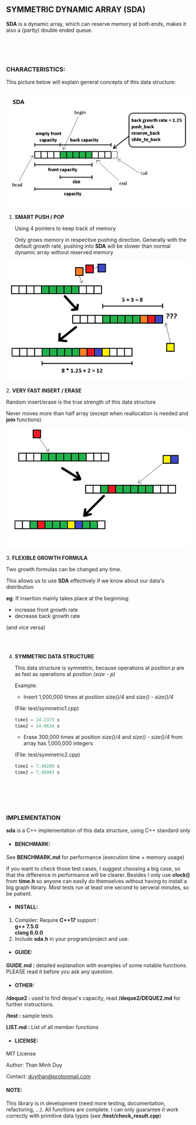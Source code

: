 ## SYMMETRIC DYNAMIC ARRAY (SDA)

**SDA** is a dynamic array, which can reserve memory at both ends, makes it also a (partly) double ended queue. 


<br/>
<br/>
<br/>

### CHARACTERISTICS:

This picture below will explain general concepts of this data structure:

![](./image/sda.png)



1. **SMART PUSH / POP**

   Using 4 pointers to keep track of memory 

   Only grows memory in respective pushing direction. Generally with the default growth rate, pushing into **SDA** will be slower than normal dynamic array without reserved memory

![](./image/push.png)
<br/>
<br/>
2. **VERY FAST INSERT / ERASE** 

   Random insert/erase is the true strength of this data structure 

   Never moves more than half array (except when reallocation is needed and **join** functions) 
   
   ![](./image/insert.png)
<br/>
<br/>
3. **FLEXIBLE GROWTH FORMULA**

   Two growth formulas can be changed any time. 
   
   This allows us to use **SDA** effectively if we know about our data's distribution
   
   **eg**: If insertion mainly takes place at the beginning:
   
   - increase front growth rate
   - decrease back growth rate
   
   (and vice versa)

<br/>
<br/>

4. **SYMMETRIC DATA STRUCTURE**

   This data structure is symmetric, because operations at position *p* are as fast as operations at position *(size - p)*

   Example:

   - Insert 1,000,000 times at position *size()/4* and *size() - size()/4*

   (File: test/symmetric1.cpp)
   
   ```c++
   time1 = 14.2375 s
   time2 = 14.0634 s
   ```
   
   - Erase 300,000 times at position *size()/4* and *size() - size()/4* from array has 1,000,000 integers
   
   (File: test/symmetric2.cpp)
   
   ```c++
   time1 = 7.49209 s
   time2 = 7.48983 s
   ```
   
<br/>  
<br/>
<br/>
<br/>


### IMPLEMENTATION

**sda** is a C++ implementation of this data structure, using C++ standard only

- #### BENCHMARK:

See **BENCHMARK.md** for performance (execution time + memory usage)

If you want to check those test cases, I suggest choosing a big case, so that the difference in performance will be clearer. Besides I only use **clock()** from **time.h** so anyone can easily do themselves without having to install a big graph library. Most tests run at least one second to serveral minutes, so be patient.

- #### INSTALL:

1. Compiler: Require **C++17** support :         
     **g++ 7.5.0**            
     **clang 6.0.0**
2. Include **sda.h** in your program/project and use.

- #### GUIDE:

**GUIDE.md :**   detailed explanation with examples of some notable functions. PLEASE read it before you ask any question.

- #### OTHER:

**/deque2 :** used to find deque's capacity, read **/deque2/DEQUE2.md** for further instructions.

**/test :**  sample tests

**LIST.md :** List of all member functions

- #### LICENSE:

MIT License

Author: Than Minh Duy

Contact: duythan@protonmail.com



#### NOTE:

This library is in development (need more testing, documentation, refactoring, ...). All functions are complete. I can only guarantee it work correctly with primitive data types (see **/test/check_result.cpp**)



   

